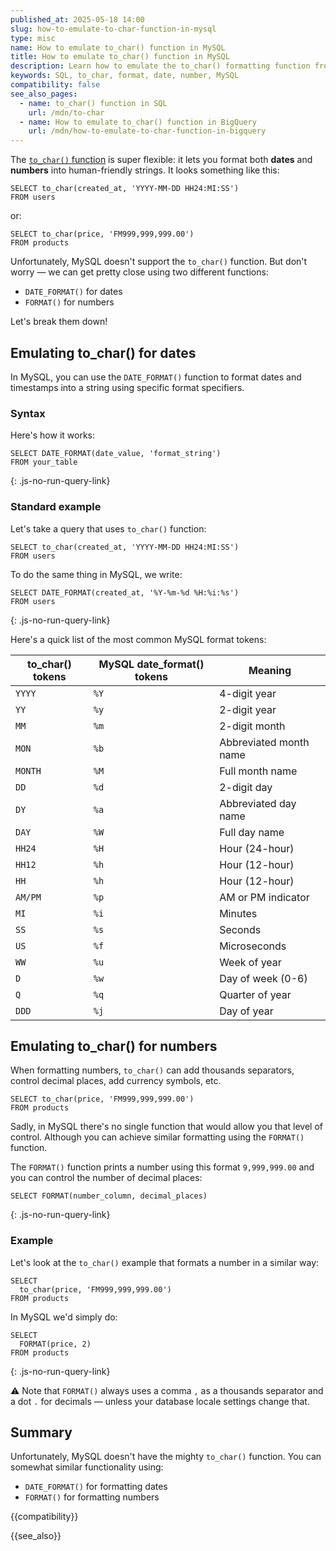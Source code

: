 ```yaml
---
published_at: 2025-05-18 14:00
slug: how-to-emulate-to-char-function-in-mysql
type: misc
name: How to emulate to_char() function in MySQL
title: How to emulate to_char() function in MySQL
description: Learn how to emulate the to_char() formatting function from in MySQL using DATE_FORMAT() and FORMAT().
keywords: SQL, to_char, format, date, number, MySQL
compatibility: false
see_also_pages:
  - name: to_char() function in SQL
    url: /mdn/to-char
  - name: How to emulate to_char() function in BigQuery
    url: /mdn/how-to-emulate-to-char-function-in-bigquery
---
```


The [`to_char()` function](/mdn/to-char) is super flexible: it lets you format both **dates** and **numbers** into human-friendly strings. It looks something like this:

~~~pgsql
SELECT to_char(created_at, 'YYYY-MM-DD HH24:MI:SS')
FROM users
~~~

or:

~~~pgsql
SELECT to_char(price, 'FM999,999,999.00')
FROM products
~~~

Unfortunately, MySQL doesn't support the `to_char()` function. But don't worry — we can get pretty close using two different functions:

* `DATE_FORMAT()` for dates
* `FORMAT()` for numbers

Let's break them down!

## Emulating to_char() for dates

In MySQL, you can use the `DATE_FORMAT()` function to format dates and timestamps into a string using specific format specifiers.

### Syntax

Here's how it works:

~~~pgsql
SELECT DATE_FORMAT(date_value, 'format_string')
FROM your_table
~~~
{: .js-no-run-query-link}

### Standard example

Let's take a query that uses `to_char()` function:

~~~pgsql
SELECT to_char(created_at, 'YYYY-MM-DD HH24:MI:SS')
FROM users
~~~

To do the same thing in MySQL, we write:

~~~pgsql
SELECT DATE_FORMAT(created_at, '%Y-%m-%d %H:%i:%s')
FROM users
~~~
{: .js-no-run-query-link}

Here's a quick list of the most common MySQL format tokens:

| to_char() tokens   | MySQL date_format() tokens    | Meaning               |
|-------------|-----------|------------------------|
| `YYYY`      | `%Y`      | 4-digit year           |
| `YY`        | `%y`      | 2-digit year           |
| `MM`        | `%m`      | 2-digit month          |
| `MON`       | `%b`      | Abbreviated month name |
| `MONTH`     | `%M`      | Full month name        |
| `DD`        | `%d`      | 2-digit day            |
| `DY`        | `%a`      | Abbreviated day name   |
| `DAY`       | `%W`      | Full day name          |
| `HH24`      | `%H`      | Hour (24-hour)         |
| `HH12`      | `%h`      | Hour (12-hour)         |
| `HH`        | `%h`      | Hour (12-hour)         |
| `AM/PM`     | `%p`      | AM or PM indicator     |
| `MI`        | `%i`      | Minutes                |
| `SS`        | `%s`      | Seconds                |
| `US`        | `%f`      | Microseconds           |
| `WW`        | `%u`      | Week of year           |
| `D`         | `%w`      | Day of week (0-6)      |
| `Q`         | `%q`      | Quarter of year        |
| `DDD`       | `%j`      | Day of year            |

## Emulating to_char() for numbers

When formatting numbers, `to_char()` can add thousands separators, control decimal places, add currency symbols, etc.

~~~pgsql
SELECT to_char(price, 'FM999,999,999.00')
FROM products
~~~

Sadly, in MySQL there's no single function that would allow you that level of control. Although you can achieve similar formatting using the `FORMAT()` function.

The `FORMAT()` function prints a number using this format `9,999,999.00` and you can control the number of decimal places:

~~~pgsql
SELECT FORMAT(number_column, decimal_places)
~~~
{: .js-no-run-query-link}

### Example

Let's look at the `to_char()` example that formats a number in a similar way:

~~~pgsql
SELECT
  to_char(price, 'FM999,999,999.00')
FROM products
~~~

In MySQL we'd simply do:

~~~pgsql
SELECT
  FORMAT(price, 2)
FROM products
~~~
{: .js-no-run-query-link}

:warning: Note that `FORMAT()` always uses a comma `,` as a thousands separator and a dot `.` for decimals — unless your database locale settings change that.

## Summary

Unfortunately, MySQL doesn't have the mighty `to_char()` function. You can somewhat similar functionality using:

* `DATE_FORMAT()` for formatting dates
* `FORMAT()` for formatting numbers

{{compatibility}}

{{see_also}}
